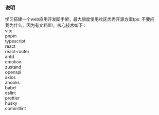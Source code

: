 ### 说明

学习搭建一个web应用开发脚手架，最大限度使用社区优秀开源方案(ps: 不要问我为什么，因为有文档!!!)，核心技术如下：<br>
vite<br>
pnpm<br>
typescript<br>
react<br>
react-router<br>
antd<br>
emotion<br>
zustand<br>
openapi<br>
axios<br>
ahooks<br>
babel<br>
eslint<br>
prettier<br>
husky<br>
commitlint<br>